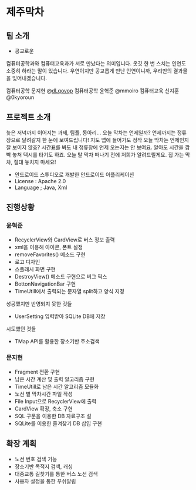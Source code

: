 # 제주막차

## 팀 소개

- 공교로운

컴퓨터공학과와 컴퓨터교육과가 서로 만났다는 의미입니다.
옷깃 한 번 스치는 인연도 소중히 하라는 말이 있습니다. 우연이지만 공교롭게 만난 인연이니까, 우리만의 결과물을 빚어내겠습니다.

컴퓨터공학 문지현 @[dLqovop](https://github.com/dLqovop)
컴퓨터공학 윤혁준 @mmoiro
컴퓨터교육 신지훈 @0kyoroun

## 프로젝트 소개

늦은 저녁까지 이어지는 과제, 팀플, 동아리… 오늘 막차는 언제일까? 언제까지는 정류장으로 달려갈지 한 눈에 보여드립니다! 지도 앱에 들어가도 정작 오늘 막차는 언제인지 잘 보이지 않죠? 시간표를 봐도 내 정류장에 언제 오는지는 안 보여요. 알아도 시간을 깜빡 놓쳐 택시를 타기도 하죠. 오늘 탈 막차 떠나기 전에 저희가 알려드릴게요. 집 가는 막차, 절대 놓치지 마세요!

- 안드로이드 스튜디오로 개발한 안드로이드 어플리케이션
- License : Apache 2.0
- Language ; Java, Xml

## 진행상황

### 윤혁준

- RecyclerView와 CardView로 버스 정보 출력
- xml을 이용해 아이콘, 폰트 설정
- removeFavorites() 메소드 구현
- 로고 디자인
- 스플래시 화면 구현
- DestroyView() 메소드 구현으로 버그 픽스
- BottonNavigationBar 구현
- TimeUtill에서 출력되는 문자열 split하고 양식 지정

성공했지만 반영되지 못한 것들

- UserSetting 입력받아 SQLite DB에 저장

시도했던 것들

- TMap API를 활용한 장소기반 주소검색

### 문지현

- Fragment 전환 구현
- 남은 시간 계산 및 출력 알고리즘 구현
- TimeUtill로 남은 시간 알고리즘 모듈화
- 노선 별 막차시간 파일 작성
- File Input으로 RecyclerView에 출력
- CardView 확장, 축소 구현
- SQL 구문을 이용한 DB 자료구조 설
- SQLite를 이용한 즐겨찾기 DB 삽입 구현

## 확장 계획

- 노선 번호 검색 기능
- 장소기반 목적지 검색, 캐싱
- 대중교통 길찾기를 통한 버스 노선 검색
- 사용자 설정을 통한 푸쉬알림
